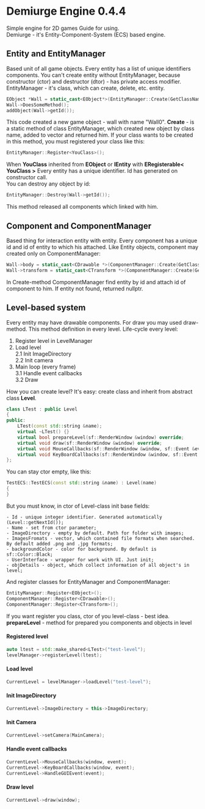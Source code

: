 # Demiurge Engine 0.4.4
Simple engine for 2D games
Guide for using.  
Demiurge - it's Entity-Component-System (ECS) based engine.  

## Entity and EntityManager
Based unit of all game objects. Every entity has a list of unique identifiers components. You can't create entity without EntityManager, because constructor (ctor) and destructor (dtor) - has private access modifier.  
EntityManager - it's class, which can create, delete, etc. entity.

```cpp
EObject *Wall = static_cast<EObject*>(EntityManager::Create(GetClassName::Get<EObject>(), "Wall0"));
Wall->DoesSomeMethod();
addObject(Wall->getId());
```

This code created a new game object - wall with name "Wall0". **Create** - is a static method of class EntityManager, which created new object by class name, added to vector and returned him.
If your class wants to be created in this method, you must registered your class like this:
```cpp
EntityManager::Register<YouClass>();
```
When **YouClass** inherited from **EObject** or **IEntity** with **ERegisterable< YouClass >**
Every entity has a unique identifier. Id has generated on constructor call.  
You can destroy any object by id:
```cpp
EntityManager::Destroy(Wall->getId());
```
This method released all components which linked with him.

## Component and ComponentManager
Based thing for interaction entity with entity. Every component has a unique id and id of entity to which his attached. Like Entity objects, component may created only on ComponentManager:
```cpp
Wall->body = static_cast<CDrawable *>(ComponentManager::Create(GetClassName::Get<CDrawable>(), Wall->getId(), "body"));
Wall->transform = static_cast<CTransform *>(ComponentManager::Create(GetClassName::Get<CTransform>(), Wall->getId(), "transform"));
``` 

In Create-method ComponentManager find entity by id and attach id of component to him. If entity not found, returned nullptr.  

## Level-based system
Every entity may have drawable components. For draw you may used draw-method. This method definition in every level. 
Life-cycle every level:
1. Register level in LevelManager
2. Load level  
2.1 Init ImageDirectory  
2.2 Init camera
3. Main loop (every frame)  
3.1 Handle event callbacks  
3.2 Draw

How you can create level? It's easy: create class and inherit from abstract class **Level**.
```cpp
class LTest : public Level
{
public:
    LTest(const std::string &name);
    virtual ~LTest() {}
    virtual bool prepareLevel(sf::RenderWindow &window) override;
    virtual void draw(sf::RenderWindow &window) override;
    virtual void MouseCallbacks(sf::RenderWindow &window, sf::Event &event) override;
    virtual void KeyBoardCallbacks(sf::RenderWindow &window, sf::Event &event) override;
};
```
You can stay ctor empty, like this:
```cpp
TestECS::TestECS(const std::string &name) : Level(name)
{
}
```
But you must know, in ctor of Level-class init base fields:
```
- Id - unique integer identifier. Generated automatically (Level::getNextId());
- Name - set from ctor parameter;
- ImageDirectory - empty by default. Path for folder with images;
- ImagesFromats - vector, which contained file formats when searched. By default added .png and .jpg formats;
- backgroundColor - color for background. By default is sf::Color::Black;
- UserInterface - wrapper for work with UI. Just init;
- objDetails - object, which collect information of all object's in level;
```

And register classes for EntityManager and ComponentManager:
```cpp
EntityManager::Register<EObject>();
ComponentManager::Register<CDrawable>();
ComponentManager::Register<CTransform>();
```

If you want register you class, ctor of you level-class - best idea.  
**prepareLevel** - method for prepared you components and objects in level

#### Registered level
```cpp
auto ltest = std::make_shared<LTest>("test-level");
levelManager->registerLevel(ltest);
```

#### Load level
```cpp
CurrentLevel = levelManager->loadLevel("test-level");
```

#### Init ImageDirectory
```cpp
CurrentLevel->ImageDirectory = this->ImageDirectory;
```

#### Init Camera
```cpp
CurrentLevel->setCamera(MainCamera);
```

#### Handle event callbacks
```cpp
CurrentLevel->MouseCallbacks(window, event);
CurrentLevel->KeyBoardCallbacks(window, event);
CurrentLevel->HandleGUIEvent(event);
```

#### Draw level
```cpp
CurrentLevel->draw(window);
```
